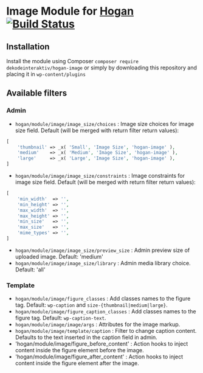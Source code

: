 # Image Module for [Hogan](https://github.com/dekodeinteraktiv/hogan-image) [![Build Status](https://travis-ci.org/DekodeInteraktiv/hogan-image.svg?branch=master)](https://travis-ci.org/DekodeInteraktiv/hogan-image)

## Installation
Install the module using Composer `composer require dekodeinteraktiv/hogan-image` or simply by downloading this repository and placing it in `wp-content/plugins`

## Available filters
### Admin
- `hogan/module/image/image_size/choices` : Image size choices for image size field.
Default (will be merged with return filter return values):
```php
[
    'thumbnail' => _x( 'Small', 'Image Size', 'hogan-image' ),
    'medium'    => _x( 'Medium', 'Image Size', 'hogan-image' ),
    'large'     => _x( 'Large', 'Image Size', 'hogan-image' ),
]
```
- `hogan/module/image/image_size/constraints` : Image constraints for image size field.
Default (will be merged with return filter return values):
```php
[
    'min_width'  => '',
    'min_height' => '',
    'max_width'  => '',
    'max_height' => '',
    'min_size'   => '',
    'max_size'   => '',
    'mime_types' => '',
]
```
- `hogan/module/image/image_size/preview_size` : Admin preview size of uploaded image. Default: 'medium'
- `hogan/module/image/image_size/library` : Admin media library choice. Default: 'all'

### Template
- `hogan/module/image/figure_classes` : Add classes names to the figure tag. Default: `wp-caption` and `size-{thumbnail|medium|large}`.
- `hogan/module/image/figure_caption_classes` : Add classes names to the figure tag. Default: `wp-caption-text`.
- `hogan/module/image/image/args` : Attributes for the image markup.
- `hogan/module/image/template/caption` : Filter to change caption content. Defaults to the text inserted in the caption field in admin.
- 'hogan/module/image/figure_before_content' : Action hooks to inject content inside the figure element before the image.
- 'hogan/module/image/figure_after_content' : Action hooks to inject content inside the figure element after the image.
